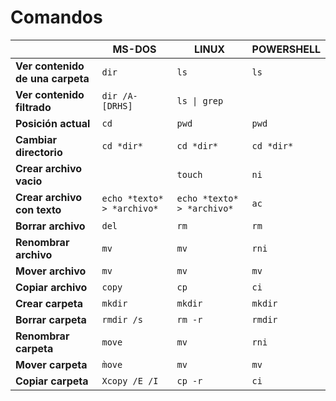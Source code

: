 # Comandos

&nbsp; | MS-DOS | LINUX | POWERSHELL
-| - | - | - 
**Ver contenido de una carpeta** | `dir` | `ls` | `ls`
**Ver contenido filtrado** | ```dir /A-[DRHS]``` | ```ls \| grep``` |
**Posición actual** | ```cd``` | ```pwd``` | ```pwd```
**Cambiar directorio** | ```cd *dir*``` | ```cd *dir*``` | ```cd *dir*```
**Crear archivo vacio** | | ```touch``` | ```ni```
**Crear archivo con texto** | ```echo *texto* > *archivo*``` | ```echo *texto* > *archivo*``` | ```ac```
**Borrar archivo** | ```del``` | ```rm``` | ```rm```
**Renombrar archivo** | ```mv``` | ```mv``` | ```rni```
**Mover archivo** | ```mv``` | ```mv``` | ```mv```
**Copiar archivo** | ```copy``` | ```cp``` | ```ci```
**Crear carpeta** | ```mkdir``` | ```mkdir``` | ```mkdir```
**Borrar carpeta** | ```rmdir /s``` | ```rm -r``` | ```rmdir```
**Renombrar carpeta** | ```move``` | ```mv``` | ```rni```
**Mover carpeta** | ```m̀ove``` | ```mv``` | ```mv```
**Copiar carpeta** | ```Xcopy /E /I``` | ```cp -r``` | ```ci```
